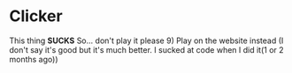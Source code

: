 # Clicker

This thing **SUCKS**
So... don't play it
please
9)
Play on the website instead (I don't say it's good but it's much better. I sucked at code when I did it(1 or 2 months ago))
